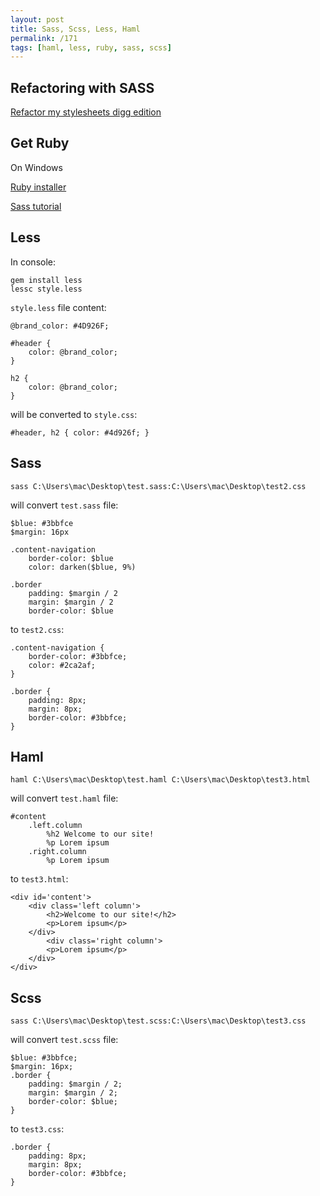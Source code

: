 ```yaml
---
layout: post
title: Sass, Scss, Less, Haml
permalink: /171
tags: [haml, less, ruby, sass, scss]
---
```


Refactoring with SASS
---------------------

[Refactor my stylesheets digg edition](http://chriseppstein.github.com/blog/2010/05/25/refactor-my-stylesheets-digg-edition/)

Get Ruby
--------

On Windows

[Ruby installer](http://rubyinstaller.org/downloads/)

[Sass tutorial](http://sass-lang.com/tutorial.html)

Less
----

In console:

    gem install less
    lessc style.less

`style.less` file content:

    @brand_color: #4D926F;

    #header {
        color: @brand_color;
    }

    h2 {
        color: @brand_color;
    }

will be converted to `style.css`:

    #header, h2 { color: #4d926f; }

Sass
----

    sass C:\Users\mac\Desktop\test.sass:C:\Users\mac\Desktop\test2.css

will convert `test.sass` file:

    $blue: #3bbfce
    $margin: 16px

    .content-navigation
        border-color: $blue
        color: darken($blue, 9%)

    .border
        padding: $margin / 2
        margin: $margin / 2
        border-color: $blue

to `test2.css`:

    .content-navigation {
        border-color: #3bbfce;
        color: #2ca2af;
    }

    .border {
        padding: 8px;
        margin: 8px;
        border-color: #3bbfce;
    }

Haml
----

    haml C:\Users\mac\Desktop\test.haml C:\Users\mac\Desktop\test3.html

will convert `test.haml` file:

    #content
        .left.column
            %h2 Welcome to our site!
            %p Lorem ipsum
        .right.column
            %p Lorem ipsum

to `test3.html`:

    <div id='content'>
        <div class='left column'>
            <h2>Welcome to our site!</h2>
            <p>Lorem ipsum</p>
        </div>
            <div class='right column'>
            <p>Lorem ipsum</p>
        </div>
    </div>

Scss
----

    sass C:\Users\mac\Desktop\test.scss:C:\Users\mac\Desktop\test3.css

will convert `test.scss` file:

    $blue: #3bbfce;
    $margin: 16px;
    .border {
        padding: $margin / 2;
        margin: $margin / 2;
        border-color: $blue;
    }

to `test3.css`:

    .border {
        padding: 8px;
        margin: 8px;
        border-color: #3bbfce;
    }
